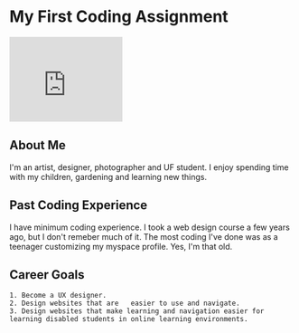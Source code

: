 # My First Coding Assignment #
<iframe src="https://giphy.com/embed/kaq6GnxDlJaBq" width="200" height="150" frameBorder="0" class="giphy-embed" allowFullScreen></iframe><p><a href="https://giphy.com/gifs/chloe-concerned-kaq6GnxDlJaBq"></a></p>

## About Me ##
 I'm an artist, designer, photographer and UF student. I enjoy spending time with my children, gardening and learning new things. 
## Past Coding Experience ##
I have minimum coding experience. I took a web design course a few years ago, but I don't remeber much of it. The most coding I've done was as a teenager customizing my myspace profile. Yes, I'm that old.
## Career Goals ##
 
    1. Become a UX designer.
    2. Design websites that are   easier to use and navigate.
    3. Design websites that make learning and navigation easier for learning disabled students in online learning environments. 

